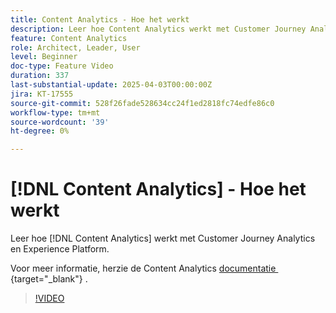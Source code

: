 ```yaml
---
title: Content Analytics - Hoe het werkt
description: Leer hoe Content Analytics werkt met Customer Journey Analytics en Experience Platform.
feature: Content Analytics
role: Architect, Leader, User
level: Beginner
doc-type: Feature Video
duration: 337
last-substantial-update: 2025-04-03T00:00:00Z
jira: KT-17555
source-git-commit: 528f26fade528634cc24f1ed2818fc74edfe86c0
workflow-type: tm+mt
source-wordcount: '39'
ht-degree: 0%

---
```


# [!DNL Content Analytics] - Hoe het werkt

Leer hoe [!DNL Content Analytics] werkt met Customer Journey Analytics en Experience Platform.

Voor meer informatie, herzie de Content Analytics [&#x200B; documentatie &#x200B;](https://experienceleague.adobe.com/nl/docs/analytics-platform/using/content-analytics/content-analytics){target="_blank"} .

>[!VIDEO](https://video.tv.adobe.com/v/3457433/?learn=on&enablevpops&captions=dut)
